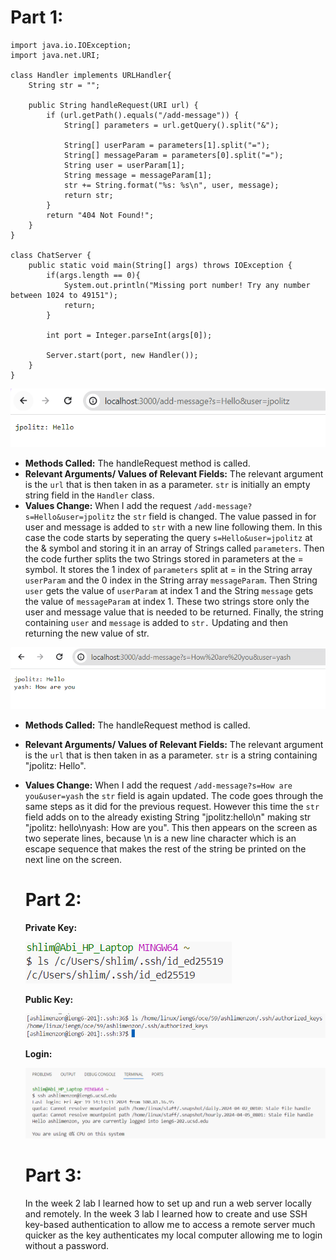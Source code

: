 # Part 1:
```
import java.io.IOException;
import java.net.URI;

class Handler implements URLHandler{
    String str = "";

    public String handleRequest(URI url) {
        if (url.getPath().equals("/add-message")) {
            String[] parameters = url.getQuery().split("&");

            String[] userParam = parameters[1].split("=");
            String[] messageParam = parameters[0].split("=");
            String user = userParam[1];
            String message = messageParam[1];
            str += String.format("%s: %s\n", user, message);
            return str;
        }
        return "404 Not Found!";
    }
}

class ChatServer {
    public static void main(String[] args) throws IOException {
        if(args.length == 0){
            System.out.println("Missing port number! Try any number between 1024 to 49151");
            return;
        }

        int port = Integer.parseInt(args[0]);

        Server.start(port, new Handler());
    }
}
```

![Image](ChatServer1.png)
- **Methods Called:** The handleRequest method is called.
- **Relevant Arguments/ Values of Relevant Fields:** The relevant argument is the `url` that is then taken in as a parameter. `str` is initially an empty string field in the `Handler` class.
- **Values Change:** When I add the request `/add-message?s=Hello&user=jpolitz` the `str` field is changed. The value passed in for user and message is added to `str` with a new line following them. In this case the code starts by seperating the query `s=Hello&user=jpolitz` at the & symbol and storing it in an array of Strings called `parameters`. Then the code further splits the two Strings stored in parameters at the = symbol. It stores the 1 index of `parameters` split at = in the String array `userParam` and the 0 index in the String array `messageParam`. Then String `user` gets the value of `userParam` at index 1 and the String `message` gets the value of `messageParam` at index 1. These two strings store only the user and message value that is needed to be returned. Finally, the string containing `user` and `message` is added to `str.` Updating and then returning the new value of str.






![Image](ChatServer.png)
- **Methods Called:** The handleRequest method is called.
- **Relevant Arguments/ Values of Relevant Fields:** The relevant argument is the `url` that is then taken in as a parameter. `str` is a string containing "jpolitz: Hello".
- **Values Change:** When I add the request `/add-message?s=How are you&user=yash` the `str` field is again updated. The code goes through the same steps as it did for the previous request. However this time the `str` field adds on to the already existing String "jpolitz:hello\n" making str "jpolitz: hello\nyash: How are you". This then appears on the screen as two seperate lines, because \n is a new line character which is an escape sequence that makes the rest of the string be printed on the next line on the screen.

  # Part 2:
  **Private Key:**
  
  ![PrivateKey](privateKeyls.png)
  
  **Public Key:**
  
  ![PublicKey](new.png)
  
  **Login:**
  
  ![Image](sshLogin.png)

  # Part 3:
  In the week 2 lab I learned how to set up and run a web server locally and remotely. In the week 3 lab I learned how to create and use SSH key-based authentication to allow me to access a remote server much quicker as the key authenticates my local computer allowing me to login without a password.
  
